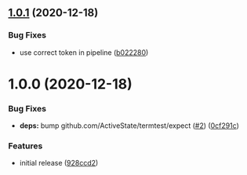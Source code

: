 ## [1.0.1](https://github.com/brad-jones/ssh-add-with-pass/compare/v1.0.0...v1.0.1) (2020-12-18)


### Bug Fixes

* use correct token in pipeline ([b022280](https://github.com/brad-jones/ssh-add-with-pass/commit/b02228076b3081445121fd5417fb878af900dd0f))

# 1.0.0 (2020-12-18)


### Bug Fixes

* **deps:** bump github.com/ActiveState/termtest/expect ([#2](https://github.com/brad-jones/ssh-add-with-pass/issues/2)) ([0cf291c](https://github.com/brad-jones/ssh-add-with-pass/commit/0cf291c8446709755bbe8aa8afed917c9f23d6d5))


### Features

* initial release ([928ccd2](https://github.com/brad-jones/ssh-add-with-pass/commit/928ccd25aa642f37415dc09eb59a4a504184f0d3))

